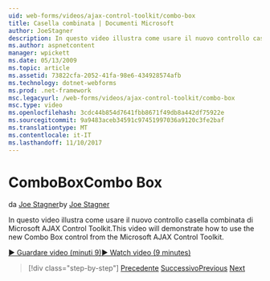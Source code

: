 ```yaml
---
uid: web-forms/videos/ajax-control-toolkit/combo-box
title: Casella combinata | Documenti Microsoft
author: JoeStagner
description: In questo video illustra come usare il nuovo controllo casella combinata di Microsoft AJAX Control Toolkit.
ms.author: aspnetcontent
manager: wpickett
ms.date: 05/13/2009
ms.topic: article
ms.assetid: 73822cfa-2052-41fa-98e6-434928574afb
ms.technology: dotnet-webforms
ms.prod: .net-framework
msc.legacyurl: /web-forms/videos/ajax-control-toolkit/combo-box
msc.type: video
ms.openlocfilehash: 3cdc44b854d7641fbb8671f49db8a442df75922e
ms.sourcegitcommit: 9a9483aceb34591c97451997036a9120c3fe2baf
ms.translationtype: MT
ms.contentlocale: it-IT
ms.lasthandoff: 11/10/2017
---
```

<a name="combo-box"></a><span data-ttu-id="21552-103">ComboBox</span><span class="sxs-lookup"><span data-stu-id="21552-103">Combo Box</span></span>
====================
<span data-ttu-id="21552-104">da [Joe Stagner](https://github.com/JoeStagner)</span><span class="sxs-lookup"><span data-stu-id="21552-104">by [Joe Stagner](https://github.com/JoeStagner)</span></span>

<span data-ttu-id="21552-105">In questo video illustra come usare il nuovo controllo casella combinata di Microsoft AJAX Control Toolkit.</span><span class="sxs-lookup"><span data-stu-id="21552-105">This video will demonstrate how to use the new Combo Box control from the Microsoft AJAX Control Toolkit.</span></span>

[<span data-ttu-id="21552-106">&#9654; Guardare video (minuti 9)</span><span class="sxs-lookup"><span data-stu-id="21552-106">&#9654; Watch video (9 minutes)</span></span>](https://channel9.msdn.com/Blogs/ASP-NET-Site-Videos/combo-box)

>[!div class="step-by-step"]
<span data-ttu-id="21552-107">[Precedente](color-picker.md)
[Successivo](editor-control.md)</span><span class="sxs-lookup"><span data-stu-id="21552-107">[Previous](color-picker.md)
[Next](editor-control.md)</span></span>
